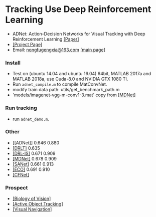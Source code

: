 # Tracking Use Deep Reinforcement Learning

- ADNet: Action-Decision Networks for Visual Tracking with Deep Reinforcement Learning [[Paper]](https://drive.google.com/open?id=0B34VXh5mZ22cZUs2Umc1cjlBMFU)
- [[Project Page]](https://sites.google.com/view/cvpr2017-adnet) 
- Email: nongfugengxia@163.com [[main page]](https://github.com/donghaiwang)
  
### Install
- Test on (ubuntu 14.04 and ubuntu 16.04) 64bit, MATLAB 2017a and MATLAB 2018a, use Cuda-8.0 and NVIDIA GTX 1080 TI.
- Run `adnet_compile.m` to compile MatConvNet.
- modify train data path: utils/get_benchmark_path.m
- 'models/imagenet-vgg-m-conv1-3.mat' copy from [[MDNet]](https://github.com/HyeonseobNam/MDNet/blob/master/models/imagenet-vgg-m-conv1-3.mat)

### Run tracking
- run `adnet_demo.m`.

### Other
- [[ADNet]] 0.646   0.880
- [[DRLT]](https://arxiv.org/abs/1701.08936)    0.635
- [[DRL-IS]](https://link.springer.com/content/pdf/10.1007/978-3-030-01240-3_42.pdf)    0.671   0.909
- [[MDNet]](https://github.com/HyeonseobNam/MDNet)  0.678   0.909
- [[SANet]](http://www.dabi.temple.edu/~hbling/publication-selected.htm)   0.661   0.913
- [[ECO]](http://www.cvl.isy.liu.se/research/objrec/visualtracking/ecotrack/index.html) 0.691   0.910
- [[CFNet]](https://blog.csdn.net/discoverer100/article/details/79758131?utm_source=blogxgwz1)

### Prospect
- [[Biology of Vision]](http://www.nature.com/articles/s41586-018-0102-6)
- [[Active Object Tracking]](https://arxiv.org/abs/1808.03405)
- [[Visual Navigation]](https://arxiv.org/abs/1609.05143)



